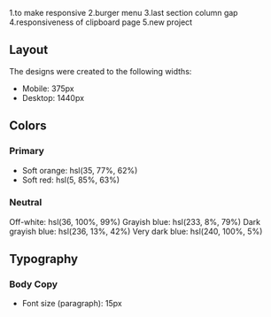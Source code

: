 1.to make responsive
2.burger menu
3.last section column gap
4.responsiveness of clipboard page
5.new project
## Layout
The designs were created to the following widths:
- Mobile: 375px
- Desktop: 1440px
## Colors

### Primary
- Soft orange: hsl(35, 77%, 62%)
- Soft red: hsl(5, 85%, 63%)

### Neutral

Off-white: hsl(36, 100%, 99%)
Grayish blue: hsl(233, 8%, 79%)
Dark grayish blue: hsl(236, 13%, 42%)
Very dark blue: hsl(240, 100%, 5%)

## Typography

### Body Copy

- Font size (paragraph): 15px
